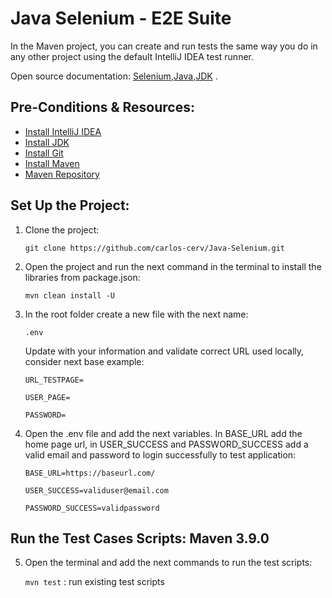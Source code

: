 # Java Selenium - E2E Suite

In the Maven project, you can create and run tests the same way you do in any other project using the default IntelliJ IDEA test runner.

Open source documentation: [Selenium](https://www.selenium.dev/),[Java](https://www.java.com/es/),[JDK](https://www.java.com/es/) .


## Pre-Conditions & Resources:

- [Install IntelliJ IDEA](https://www.jetbrains.com/idea/)
- [Install JDK](https://www.oracle.com/mx/java/technologies/downloads/)
- [Install Git](https://git-scm.com/downloads)
- [Install Maven](https://maven.apache.org/download.cgi)
- [Maven Repository](https://mvnrepository.com/)

## Set Up the Project:

1. Clone the project:

   `git clone https://github.com/carlos-cerv/Java-Selenium.git`

2. Open the project and run the next command in the terminal to install the libraries from package.json:

   `mvn clean install -U`

3. In the root folder create a new file with the next name:

   `.env`

   Update with your information and validate correct URL used locally, consider next base example:

   `URL_TESTPAGE=`

   `USER_PAGE=`

   `PASSWORD=`

4. Open the .env file and add the next variables. In BASE_URL add the home page url, in USER_SUCCESS and PASSWORD_SUCCESS add a valid email and password to login successfully to test application:

   `BASE_URL=https://baseurl.com/`

   `USER_SUCCESS=validuser@email.com`

   `PASSWORD_SUCCESS=validpassword`

## Run the Test Cases Scripts: Maven 3.9.0

5. Open the terminal and add the next commands to run the test scripts:

   `mvn test` : run existing test scripts